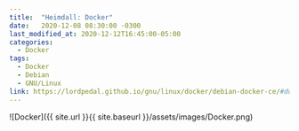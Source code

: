 ```yaml
---
title:  "Heimdall: Docker"
date:   2020-12-08 08:30:00 -0300
last_modified_at: 2020-12-12T16:45:00-05:00
categories:
  - Docker
tags:
  - Docker
  - Debian
  - GNU/Linux
link: https://lordpedal.github.io/gnu/linux/docker/debian-docker-ce/#docker-heimdall
---
```


![Docker]({{ site.url }}{{ site.baseurl }}/assets/images/Docker.png)
